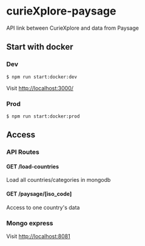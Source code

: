 # curieXplore-paysage

API link between CurieXplore and data from Paysage

## Start with docker

### Dev
```
$ npm run start:docker:dev 
```
Visit [http://localhost:3000/](http://localhost:3000)

### Prod
```
$ npm run start:docker:prod 
```

## Access
### API Routes
#### GET /load-countries
Load all countries/categories in mongodb

#### GET /paysage/[iso_code]
Access to one country's data

### Mongo express
Visit [http://localhost:8081](http://localhost:8081)